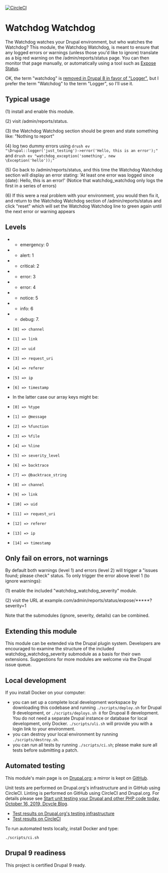 [![CircleCI](https://circleci.com/gh/dcycle/watchdog_watchdog.svg?style=svg)](https://circleci.com/gh/dcycle/watchdog_watchdog)

Watchdog Watchdog
=====

The Watchdog watches your Drupal environment, but who watches the Watchdog? This module, the Watchdog Watchdog, is meant to ensure that any logged errors or warnings (unless those you'd like to ignore) translate as a big red warning on the /admin/reports/status page. You can then monitor that page manually, or automatically using a tool such as [Expose Status](https://drupal.org/project/expose_status).

OK, the term "watchdog" is [removed in Drupal 8 in favor of "Logger"](https://www.drupal.org/node/2270941), but I prefer the term "Watchdog" to the term "Logger", so I'll use it.

Typical usage
-----

(1) install and enable this module.

(2) visit /admin/reports/status.

(3) the Watchdog Watchdog section should be green and state something like: "Nothing to report"

(4) log two dummy errors using `drush ev "\Drupal::logger('just_testing')->error('Hello, this is an error');"` and `drush ev "watchdog_exception('something', new \Exception('hello'));"`

(5) Go back to /admin/reports/status, and this time the Watchdog Watchdog section will display an error stating: 'At least one error was logged since (date): Hello, this is an error!' (Notice that watchdog_watchdog only logs the first in a series of errors)

(6) If this were a real problem with your environment, you would then fix it, and return to the Watchdog Watchdog section of /admin/reports/status and click "reset" which will set the Watchdog Watchdog line to green again until the next error or warning appears

Levels
-----

*   * emergency: 0
*   * alert: 1
*   * critical: 2
*   * error: 3
*   * error: 4
*   * notice: 5
*   * info: 6
*   * debug: 7.

*     [0] => channel
*     [1] => link
*     [2] => uid
*     [3] => request_uri
*     [4] => referer
*     [5] => ip
*     [6] => timestamp
*   In the latter case our array keys might be:
*     [0] => %type
*     [1] => @message
*     [2] => %function
*     [3] => %file
*     [4] => %line
*     [5] => severity_level
*     [6] => backtrace
*     [7] => @backtrace_string
*     [8] => channel
*     [9] => link
*     [10] => uid
*     [11] => request_uri
*     [12] => referer
*     [13] => ip
*     [14] => timestamp


Only fail on errors, not warnings
-----

By default both warnings (level 1) and errors (level 2) will trigger a "issues found; please check" status. To only trigger the error above level 1 (to ignore warnings):

(1) enable the included "watchdog_watchdog_severity" module.

(2) visit the URL at example.com/admin/reports/status/expose/*****?severity=1

Note that the submodules (ignore, severity, details) can be combined.

Extending this module
-----

This module can be extended via the Drupal plugin system. Developers are encouraged to examine the structure of the included watchdog_watchdog_severity submodule as a basis for their own extensions. Suggestions for more modules are welcome via the Drupal issue queue.

Local development
-----

If you install Docker on your computer:

* you can set up a complete local development workspace by downloading this codebase and running `./scripts/deploy.sh` for Drupal 9 development, or `./scripts/deploys.sh 8` for Drupoal 8 development. You do not need a separate Drupal instance or database for local development, only Docker. `./scripts/uli.sh` will provide you with a login link to your environment.
* you can destroy your local environment by running `./scripts/destroy.sh`.
* you can run all tests by running `./scripts/ci.sh`; please make sure all tests before submitting a patch.

Automated testing
-----

This module's main page is on [Drupal.org](http://drupal.org/project/watchdog_watchdog); a mirror is kept on [GitHub](http://github.com/dcycle/watchdog_watchdog).

Unit tests are performed on Drupal.org's infrastructure and in GitHub using CircleCI. Linting is performed on GitHub using CircleCI and Drupal.org. For details please see  [Start unit testing your Drupal and other PHP code today, October 16, 2019, Dcycle Blog](https://blog.dcycle.com/blog/2019-10-16/unit-testing/).

* [Test results on Drupal.org's testing infrastructure](https://www.drupal.org/node/3098822/qa)
* [Test results on CircleCI](https://circleci.com/gh/dcycle/watchdog_watchdog)

To run automated tests locally, install Docker and type:

    ./scripts/ci.sh

Drupal 9 readiness
-----

This project is certified Drupal 9 ready.
